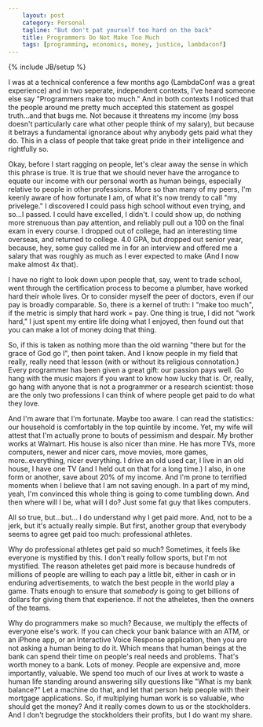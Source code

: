 ```yaml
---
    layout: post
    category: Personal
    tagline: "But don't pat yourself too hard on the back"
    title: Programmers Do Not Make Too Much
    tags: [programming, economics, money, justice, lambdaconf]
---
```

{% include JB/setup %}

I was at a technical conference a few months ago (LambdaConf was a great experience) and in two seperate, independent contexts, I've heard someone else say "Programmers make too much." And in both contexts I noticed that the people around me pretty much accepted this statement as gospel truth...and that bugs me. Not because it threatens my income (my boss doesn't particularly care what other people think of my salary), but because it betrays a fundamental ignorance about why anybody gets paid what they do. This in a class of people that take great pride in their intelligence and rightfully so.

<!-- more -->

Okay, before I start ragging on people, let's clear away the sense in which this phrase is true. It is true that we should never have the arrogance to equate our income with our personal worth as human beings, especially relative to people in other professions. More so than many of my peers, I'm keenly aware of how fortunate I am, of what it's now trendy to call "my privelege." I discovered I could pass high school without even trying, and so...I passed. I could have excelled,  I didn't. I could show up, do nothing more strenuous than pay attention, and reliably pull out a 100 on the final exam in every course.  I dropped out of college, had an interesting time overseas, and returned to college.  4.0 GPA, but dropped out senior year, because, hey, some guy called me in for an interview and offered me a salary that was roughly as much as I ever expected to make (And I now make almost 4x that).

I have no right to look down upon people that, say, went to trade school, went through the certification process to become a plumber, have worked hard their whole lives. Or to consider myself the peer of doctors, even if our pay is broadly comparable. So, there is a kernel of truth: I "make too much", if the metric is simply that hard work = pay. One thing is true, I did not "work hard," I just spent my entire life doing what I enjoyed, then found out that you can make a lot of money doing that thing.

So, if this is taken as nothing more than the old warning "there but for the grace of God go I", then point taken. And I know people in my field that really, really need that lesson (with or without its religious connotation.) Every programmer has been given a great gift: our passion pays well. Go hang with the music majors if you want to know how lucky that is. Or, really, go hang with anyone that is not a programmer or a research scientist: those are the only two professions I can think of where people get paid to do what they love.

And I'm aware that I'm fortunate. Maybe too aware. I can read the statistics: our household is comfortably in the top quintile by income. Yet, my wife will attest that I'm actually prone to bouts of pessimism and despair. My brother works at Walmart. His house is also nicer than mine. He has more TVs, more computers, newer and nicer cars, move movies, more games, more..everything, nicer everything. I drive an old used car, I live in an old house, I have one TV (and I held out on that for a long time.) I also, in one form or another, save about 20% of my income. And I'm prone to terrified moments when I believe that I am not saving enough. In a part of my mind, yeah, I'm convinced this whole thing is going to come tumbling down. And then where will I be, what will I do? Just some fat guy that likes computers.

All so true, but...but... I do understand why I get paid more. And, not to be a jerk, but it's actually really simple. But first, another group that everybody seems to agree get paid too much: professional athletes.

Why do professional athletes get paid so much? Sometimes, it feels like everyone is mystified by this. I don't really follow sports, but I'm not mystified. The reason atheletes get paid more is because hundreds of millions of people are willing to each pay a little bit, either in cash or in enduring advertisements, to watch the best people in the world play a game. Thats enough to ensure that *somebody* is going to get billions of dollars for giving them that experience. If not the atheletes, then the owners of the teams.

Why do programmers make so much? Because, we multiply the effects of everyone else's work. If you can check your bank balance with an ATM, or an iPhone app, or an Interactive Voice Response application, then you are not asking a human being to do it. Which means that human beings at the bank can spend their time on people's real needs and problems. That's worth money to a bank. Lots of money. People are expensive and, more importantly, valuable. We spend too much of our lives at work to waste a human life standing around answering silly questions like "What is my bank balance?" Let a machine do that, and let that person help people with their mortgage applications. So, if multiplying human work is so valuable, who should get the money? And it really comes down to us or the stockholders. And I don't begrudge the stockholders their profits, but I do want my share.

